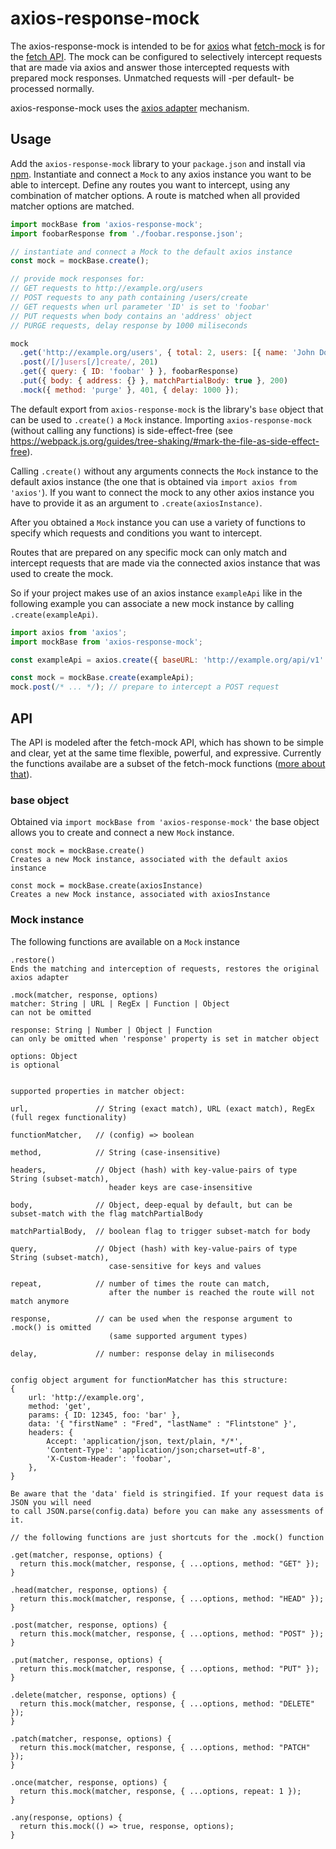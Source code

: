 # axios-response-mock

The axios-response-mock is intended to be for [axios](https://github.com/axios/axios) what [fetch-mock](https://github.com/wheresrhys/fetch-mock) is for the [fetch API](https://developer.mozilla.org/en-US/docs/Web/API/Fetch_API).
The mock can be configured to selectively intercept requests that are made via axios and answer those intercepted requests with prepared mock responses. Unmatched requests will -per default- be processed normally.

axios-response-mock uses the [axios adapter](https://github.com/axios/axios/tree/master/lib/adapters) mechanism.

## Usage

Add the `axios-response-mock` library to your `package.json` and install via [npm](https://www.npmjs.com/package/axios-response-mock).
Instantiate and connect a `Mock` to any axios instance you want to be able to intercept.
Define any routes you want to intercept, using any combination of matcher options.
A route is matched when all provided matcher options are matched.

```js
import mockBase from 'axios-response-mock';
import foobarResponse from './foobar.response.json';

// instantiate and connect a Mock to the default axios instance
const mock = mockBase.create();

// provide mock responses for:
// GET requests to http://example.org/users
// POST requests to any path containing /users/create
// GET requests when url parameter 'ID' is set to 'foobar'
// PUT requests when body contains an 'address' object
// PURGE requests, delay response by 1000 miliseconds

mock
  .get('http://example.org/users', { total: 2, users: [{ name: 'John Doe' }, { name: 'Richard Roe' }] })
  .post(/[/]users[/]create/, 201)
  .get({ query: { ID: 'foobar' } }, foobarResponse)
  .put({ body: { address: {} }, matchPartialBody: true }, 200)
  .mock({ method: 'purge' }, 401, { delay: 1000 });
```

The default export from `axios-response-mock` is the library's `base` object that can be used to `.create()` a `Mock` instance.
Importing `axios-response-mock` (without calling any functions) is side-effect-free (see https://webpack.js.org/guides/tree-shaking/#mark-the-file-as-side-effect-free).

Calling `.create()` without any arguments connects the `Mock` instance to the default axios instance (the one that is obtained via `import axios from 'axios'`).
If you want to connect the mock to any other axios instance you have to provide it as an argument to `.create(axiosInstance)`.

After you obtained a `Mock` instance you can use a variety of functions to specify which requests and conditions you want to intercept.

Routes that are prepared on any specific mock can only match and intercept requests that are made via the connected axios instance that was used to create the mock.

So if your project makes use of an axios instance `exampleApi` like in the following example you can associate a new mock instance by calling `.create(exampleApi)`.

```js
import axios from 'axios';
import mockBase from 'axios-response-mock';

const exampleApi = axios.create({ baseURL: 'http://example.org/api/v1' });

const mock = mockBase.create(exampleApi);
mock.post(/* ... */); // prepare to intercept a POST request
```

## API

The API is modeled after the fetch-mock API, which has shown to be simple and clear, yet at the same time flexible, powerful, and expressive.
Currently the functions availabe are a subset of the fetch-mock functions ([more about that](https://github.com/teetotum/axios-response-mock/discussions/2)).

### base object

Obtained via `import mockBase from 'axios-response-mock'` the base object allows you to create and connect a new `Mock` instance.

```
const mock = mockBase.create()
Creates a new Mock instance, associated with the default axios instance
```

```
const mock = mockBase.create(axiosInstance)
Creates a new Mock instance, associated with axiosInstance
```

### Mock instance

The following functions are available on a `Mock` instance

```
.restore()
Ends the matching and interception of requests, restores the original axios adapter
```

```
.mock(matcher, response, options)
matcher: String | URL | RegEx | Function | Object
can not be omitted

response: String | Number | Object | Function
can only be omitted when 'response' property is set in matcher object

options: Object
is optional


supported properties in matcher object:

url,               // String (exact match), URL (exact match), RegEx (full regex functionality)

functionMatcher,   // (config) => boolean

method,            // String (case-insensitive)

headers,           // Object (hash) with key-value-pairs of type String (subset-match),
                      header keys are case-insensitive

body,              // Object, deep-equal by default, but can be subset-match with the flag matchPartialBody

matchPartialBody,  // boolean flag to trigger subset-match for body

query,             // Object (hash) with key-value-pairs of type String (subset-match),
                      case-sensitive for keys and values

repeat,            // number of times the route can match,
                      after the number is reached the route will not match anymore

response,          // can be used when the response argument to .mock() is omitted
                      (same supported argument types)

delay,             // number: response delay in miliseconds


config object argument for functionMatcher has this structure:
{
    url: 'http://example.org',
    method: 'get',
    params: { ID: 12345, foo: 'bar' },
    data: '{ "firstName" : "Fred", "lastName" : "Flintstone" }',
    headers: {
        Accept: 'application/json, text/plain, */*',
        'Content-Type': 'application/json;charset=utf-8',
        'X-Custom-Header': 'foobar',
    },
}

Be aware that the 'data' field is stringified. If your request data is JSON you will need
to call JSON.parse(config.data) before you can make any assessments of it.
```

```
// the following functions are just shortcuts for the .mock() function

.get(matcher, response, options) {
  return this.mock(matcher, response, { ...options, method: "GET" });
}

.head(matcher, response, options) {
  return this.mock(matcher, response, { ...options, method: "HEAD" });
}

.post(matcher, response, options) {
  return this.mock(matcher, response, { ...options, method: "POST" });
}

.put(matcher, response, options) {
  return this.mock(matcher, response, { ...options, method: "PUT" });
}

.delete(matcher, response, options) {
  return this.mock(matcher, response, { ...options, method: "DELETE" });
}

.patch(matcher, response, options) {
  return this.mock(matcher, response, { ...options, method: "PATCH" });
}

.once(matcher, response, options) {
  return this.mock(matcher, response, { ...options, repeat: 1 });
}

.any(response, options) {
  return this.mock(() => true, response, options);
}
```
